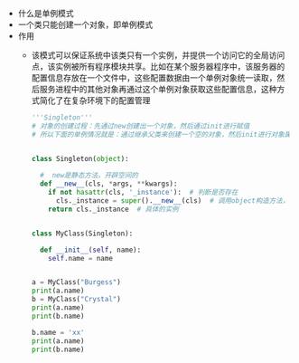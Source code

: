 -  什么是单例模式
  - 一个类只能创建一个对象，即单例模式
- 作用
  - 该模式可以保证系统中该类只有一个实例，并提供一个访问它的全局访问点，该实例被所有程序模块共享。比如在某个服务器程序中，该服务器的配置信息存放在一个文件中，这些配置数据由一个单例对象统一读取，然后服务进程中的其他对象再通过这个单例对象获取这些配置信息，这种方式简化了在复杂环境下的配置管理
  
    ```python
    '''Singleton'''
    # 对象的创建过程：先通过new创建出一个对象，然后通过init进行赋值
    # 所以下面的单例情况就是：通过继承父类来创建一个空的对象，然后init进行对象属性的赋值
    
    
    class Singleton(object):
    	
      #  new是静态方法，开辟空间的
      def __new__(cls, *args, **kwargs):
        if not hasattr(cls, '_instance'):  # 判断是否存在
          cls._instance = super().__new__(cls)  # 调用object构造方法，构造出来一个对象
        return cls._instance  # 具体的实例
    
    
    class MyClass(Singleton):
    
      def __init__(self, name):
        self.name = name
    
    
    a = MyClass("Burgess")
    print(a.name)
    b = MyClass("Crystal") 
    print(a.name)
    print(b.name)
    
    b.name = 'xx'
    print(a.name)
    print(b.name)
    ```
    
    

